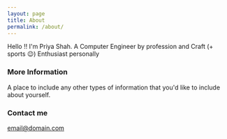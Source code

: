 ```yaml
---
layout: page
title: About
permalink: /about/
---
```


Hello !! I'm Priya Shah. A Computer Engineer by profession and Craft (+ sports :wink:) Enthusiast personally

### More Information

A place to include any other types of information that you'd like to include about yourself.

### Contact me

[email@domain.com](mailto:email@domain.com)
